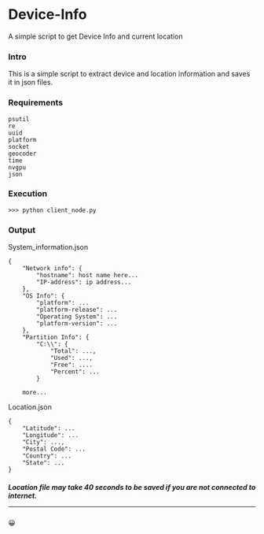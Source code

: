 # Device-Info
A simple script to get Device Info and current location

### Intro
This is a simple script to extract device and location information and saves it in json files.

### Requirements
```
psutil
re
uuid
platform
socket
geocoder
time
nvgpu
json
```

### Execution
```
>>> python client_node.py
```

### Output
System_information.json
```
{
    "Network info": {
        "hostname": host name here...
        "IP-address": ip address...
    },
    "OS Info": {
        "platform": ...
        "platform-release": ...
        "Operating System": ...
        "platform-version": ...
    },
    "Partition Info": {
        "C:\\": {
            "Total": ...,
            "Used": ...,
            "Free": ....
            "Percent": ...
        }

    more...

```

Location.json
```
{
    "Latitude": ...
    "Longitude": ...
    "City": ...,
    "Postal Code": ...
    "Country": ...
    "State": ...
}
```

##### Location file may take 40 seconds to be saved if you are not connected to internet. <hr>
😀
